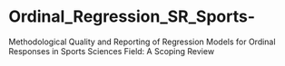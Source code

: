 # Ordinal_Regression_SR_Sports-
Methodological Quality and Reporting of Regression Models for Ordinal Responses in Sports Sciences Field: A Scoping Review
